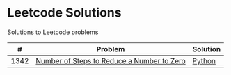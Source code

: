 # Leetcode Solutions  
Solutions to Leetcode problems  

|#|Problem|Solution|
|-|-------|--------|
|1342|[Number of Steps to Reduce a Number to Zero](https://leetcode.com/problems/number-of-steps-to-reduce-a-number-to-zero/)|[Python](./1342.py)|
